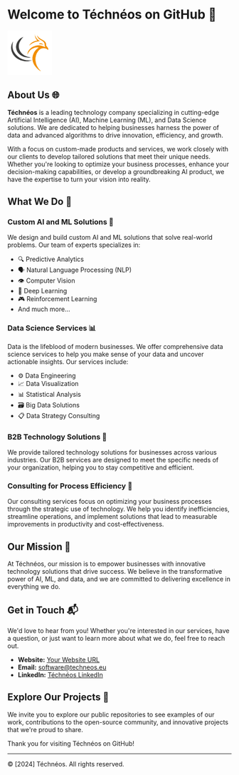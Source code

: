 # Welcome to Téchnéos on GitHub 🎉

<img src="https://github.com/techneos/.github/blob/e46ab8c880541d7a003403a54dc9a548f1954a88/profile/techneos-logo.png" width="100" height="100">

## About Us 🌐

**Téchnéos** is a leading technology company specializing in cutting-edge Artificial Intelligence (AI), Machine Learning (ML), and Data Science solutions. We are dedicated to helping businesses harness the power of data and advanced algorithms to drive innovation, efficiency, and growth.

With a focus on custom-made products and services, we work closely with our clients to develop tailored solutions that meet their unique needs. Whether you're looking to optimize your business processes, enhance your decision-making capabilities, or develop a groundbreaking AI product, we have the expertise to turn your vision into reality.

## What We Do 💼

### Custom AI and ML Solutions 🤖
We design and build custom AI and ML solutions that solve real-world problems. Our team of experts specializes in:
- 🔍 Predictive Analytics
- 🗣️ Natural Language Processing (NLP)
- 👁️ Computer Vision
- 🧠 Deep Learning
- 🎮 Reinforcement Learning
- And much more...

### Data Science Services 📊
Data is the lifeblood of modern businesses. We offer comprehensive data science services to help you make sense of your data and uncover actionable insights. Our services include:
- ⚙️ Data Engineering
- 📈 Data Visualization
- 📊 Statistical Analysis
- 🗃️ Big Data Solutions
- 📋 Data Strategy Consulting

### B2B Technology Solutions 🏢
We provide tailored technology solutions for businesses across various industries. Our B2B services are designed to meet the specific needs of your organization, helping you to stay competitive and efficient.

### Consulting for Process Efficiency 🚀
Our consulting services focus on optimizing your business processes through the strategic use of technology. We help you identify inefficiencies, streamline operations, and implement solutions that lead to measurable improvements in productivity and cost-effectiveness.

## Our Mission 🎯
At Téchnéos, our mission is to empower businesses with innovative technology solutions that drive success. We believe in the transformative power of AI, ML, and data, and we are committed to delivering excellence in everything we do.

## Get in Touch 📬

We'd love to hear from you! Whether you're interested in our services, have a question, or just want to learn more about what we do, feel free to reach out.

- **Website:** [Your Website URL](https://techneos.eu)
- **Email:** software@techneos.eu
- **LinkedIn:** [Téchnéos LinkedIn](https://www.linkedin.com/company/téchnéos)

## Explore Our Projects 🚀

We invite you to explore our public repositories to see examples of our work, contributions to the open-source community, and innovative projects that we're proud to share.

Thank you for visiting Téchnéos on GitHub!

---

© [2024] Téchnéos. All rights reserved.
